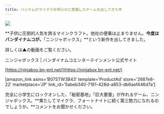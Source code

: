 ```yaml
---
title: バンナムがマイクラを明らかに意識したゲームを出してきた件
---
```


![](https://cdn-ak.f.st-hatena.com/images/fotolife/s/sasigume/20210208/20210208102712.png)

**子供に圧倒的人気を誇るマインクラフト。他社の便乗は止まりません。**今度はバンダイナムコが、**「ニンジャボックス」**という新作を出してきました。

詳しくは▲の動画をご覧ください。

ニンジャボックス | バンダイナムコエンターテインメント公式サイト

[https://ninjabox.bn-ent.net/](https://ninjabox.bn-ent.net/)

\[amazon\_link asins=’B07STW3B43′ template=’ProductAd’ store=’2687e8-22′ marketplace=’JP’ link\_id=’5abeb340-7161-428d-a853-db6aef446d7a’\]

完全に小学生にロックオンした、「秘密基地」「巨大要塞」が作れるゲーム、ニンジャボックス。**果たしてマイクラ、フォートナイトに続く第三勢力になれるのでしょうか。**コメントをお聞かせください。
